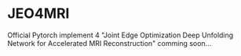 # JEO4MRI
Official Pytorch implement 4 "Joint Edge Optimization Deep Unfolding Network for Accelerated MRI Reconstruction"
comming soon...
